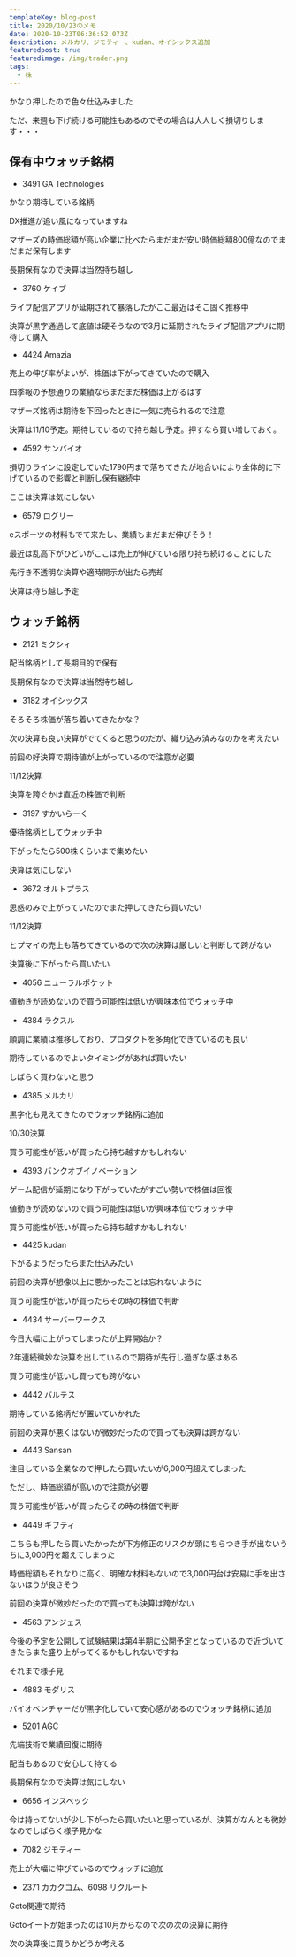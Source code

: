 ```yaml
---
templateKey: blog-post
title: 2020/10/23のメモ
date: 2020-10-23T06:36:52.073Z
description: メルカリ、ジモティー、kudan、オイシックス追加
featuredpost: true
featuredimage: /img/trader.png
tags:
  - 株
---
```

かなり押したので色々仕込みました

ただ、来週も下げ続ける可能性もあるのでその場合は大人しく損切りします・・・

## 保有中ウォッチ銘柄

* 3491 GA Technologies

かなり期待している銘柄

DX推進が追い風になっていますね

マザーズの時価総額が高い企業に比べたらまだまだ安い時価総額800億なのでまだまだ保有します

長期保有なので決算は当然持ち越し

* 3760 ケイブ

ライブ配信アプリが延期されて暴落したがここ最近はそこ固く推移中

決算が黒字通過して底値は硬そうなので3月に延期されたライブ配信アプリに期待して購入

* 4424 Amazia

売上の伸び率がよいが、株価は下がってきていたので購入

四季報の予想通りの業績ならまだまだ株価は上がるはず

マザーズ銘柄は期待を下回ったときに一気に売られるので注意

決算は11/10予定。期待しているので持ち越し予定。押すなら買い増しておく。

* 4592 サンバイオ

損切りラインに設定していた1790円まで落ちてきたが地合いにより全体的に下げているので影響と判断し保有継続中

ここは決算は気にしない

* 6579 ログリー

eスポーツの材料もでて来たし、業績もまだまだ伸びそう！

最近は乱高下がひどいがここは売上が伸びている限り持ち続けることにした

先行き不透明な決算や適時開示が出たら売却

決算は持ち越し予定

## ウォッチ銘柄

* 2121 ミクシィ

配当銘柄として長期目的で保有

長期保有なので決算は当然持ち越し

* 3182 オイシックス

そろそろ株価が落ち着いてきたかな？

次の決算も良い決算がでてくると思うのだが、織り込み済みなのかを考えたい

前回の好決算で期待値が上がっているので注意が必要

11/12決算

決算を跨ぐかは直近の株価で判断

* 3197 すかいらーく

優待銘柄としてウォッチ中

下がったたら500株くらいまで集めたい

決算は気にしない

* 3672 オルトプラス

思惑のみで上がっていたのでまた押してきたら買いたい

11/12決算

ヒプマイの売上も落ちてきているので次の決算は厳しいと判断して跨がない

決算後に下がったら買いたい

* 4056 ニューラルポケット

値動きが読めないので買う可能性は低いが興味本位でウォッチ中

* 4384 ラクスル

順調に業績は推移しており、プロダクトを多角化できているのも良い

期待しているのでよいタイミングがあれば買いたい

しばらく買わないと思う

* 4385 メルカリ

黒字化も見えてきたのでウォッチ銘柄に追加

10/30決算

買う可能性が低いが買ったら持ち越すかもしれない

* 4393 バンクオブイノベーション

ゲーム配信が延期になり下がっていたがすごい勢いで株価は回復

値動きが読めないので買う可能性は低いが興味本位でウォッチ中

買う可能性が低いが買ったら持ち越すかもしれない

* 4425 kudan

下がるようだったらまた仕込みたい

前回の決算が想像以上に悪かったことは忘れないように

買う可能性が低いが買ったらその時の株価で判断

* 4434 サーバーワークス

今日大幅に上がってしまったが上昇開始か？

2年連続微妙な決算を出しているので期待が先行し過ぎな感はある

買う可能性が低いし買っても跨がない

* 4442 バルテス

期待している銘柄だが置いていかれた

前回の決算が悪くはないが微妙だったので買っても決算は跨がない

* 4443 Sansan

注目している企業なので押したら買いたいが6,000円超えてしまった

ただし、時価総額が高いので注意が必要

買う可能性が低いが買ったらその時の株価で判断

* 4449 ギフティ

こちらも押したら買いたかったが下方修正のリスクが頭にちらつき手が出ないうちに3,000円を超えてしまった

時価総額もそれなりに高く、明確な材料もないので3,000円台は安易に手を出さないほうが良さそう

前回の決算が微妙だったので買っても決算は跨がない

* 4563 アンジェス

今後の予定を公開して試験結果は第4半期に公開予定となっているので近づいてきたらまた盛り上がってくるかもしれないですね

それまで様子見

* 4883 モダリス

バイオベンチャーだが黒字化していて安心感があるのでウォッチ銘柄に追加

* 5201 AGC

先端技術で業績回復に期待

配当もあるので安心して持てる

長期保有なので決算は気にしない

* 6656 インスペック

今は持ってないが少し下がったら買いたいと思っているが、決算がなんとも微妙なのでしばらく様子見かな

* 7082 ジモティー

売上が大幅に伸びているのでウォッチに追加

* 2371 カカクコム、6098 リクルート

Goto関連で期待

Gotoイートが始まったのは10月からなので次の次の決算に期待

次の決算後に買うかどうか考える